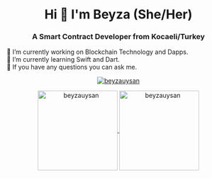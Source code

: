 <h1 align="center">Hi 👋 I'm Beyza (She/Her)</h1>
<h3 align="center">A Smart Contract Developer from Kocaeli/Turkey</h3>
 
 
🔭 I’m currently working on Blockchain Technology and Dapps.<br>
🌱 I’m currently learning Swift and Dart.<br>
💬 If you have any questions you can ask me.<br>
 
<p align="center"> <a href="https://github.com/ryo-ma/github-profile-trophy"><img src="https://github-profile-trophy.vercel.app/?username=beyzauysan" alt="beyzauysan" /></a> </p>
 
<p align="center">
    <a href="https://github.com/beyzauysan">
          <img height="180em" align="center" src="https://github-readme-stats.vercel.app/api?username=beyzauysan&show_icons=true&locale=en&theme=dark&include_all_commits=true&count_private=true" alt="beyzauysan"/>
          <img height="180em" align="center" src="https://github-readme-stats.vercel.app/api/top-langs?username=beyzauysan&show_icons=true&locale=en&layout=compact&langs_count=8&theme=dark" alt="beyzauysan"/>
    </a>
</p>
